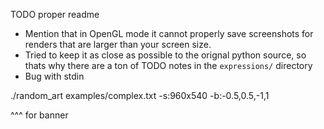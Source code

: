 TODO proper readme
 - Mention that in OpenGL mode it cannot properly save screenshots for renders
   that are larger than your screen size.
 - Tried to keep it as close as possible to the orignal python source, so thats
   why there are a ton of TODO notes in the `expressions/` directory
 - Bug with stdin

./random_art examples/complex.txt -s:960x540 -b:-0.5,0.5,-1,1

^^^ for banner
